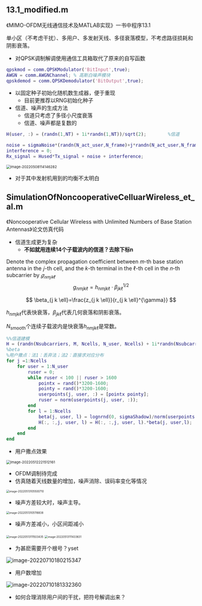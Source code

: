 ## 13.1_modified.m

《MIMO-OFDM无线通信技术及MATLAB实现》一书中程序13.1

单小区（不考虑干扰）、多用户、多发射天线、多径衰落模型，不考虑路径损耗和阴影衰落。

- 对QPSK调制解调使用通信工具箱取代了原来的自写函数

```matlab
qpskmod = comm.QPSKModulator('BitInput',true);
AWGN = comm.AWGNChannel; % 高斯白噪声模块
qpskdemod = comm.QPSKDemodulator('BitOutput',true);

```

- 以固定种子初始化随机数生成器，便于重现
  - 目前更推荐以RNG初始化种子
- 信道、噪声的生成方法
  - 信道只考虑了多径小尺度衰落
  - 信道、噪声都是复数的

```matlab
H(user, :) = (randn(1,NT) + 1i*randn(1,NT))/sqrt(2);        %信道

noise = sigmaNoise*(randn(N_act_user,N_frame)+j*randn(N_act_user,N_frame));	%sigma包含了sqrt(1/2)
interference = 0;
Rx_signal = Hused*Tx_signal + noise + interference;
```

<img src="C:\Users\71744\AppData\Roaming\Typora\typora-user-images\image-20220508114146282.png" alt="image-20220508114146282" style="zoom: 67%;" />

- 对于其中发射机用到的均衡不太明白





## SimulationOfNoncooperativeCelluarWireless_et_al.m

《Noncooperative Cellular Wireless with Unlimited Numbers of Base Station Antennas》论文仿真代码

- 信道生成更为复杂
  - **不如就用连续14个子载波内的信道？去除下标n**

Denote the complex propagation coefficient between 𝑚-th base station antenna in the 𝑗-th cell, and the 𝑘-th terminal in the ℓ-th cell in the 𝑛-th subcarrier by $𝑔_{𝑛𝑚𝑗𝑘ℓ}$
$$
g_{n m j k \ell}=h_{n m j k \ell} \cdot \beta_{j k \ell}^{1 / 2}
$$

$$
\beta_{j k \ell}=\frac{z_{j k \ell}}{r_{j k \ell}^{\gamma}}
$$

$h_{n m j k \ell}$代表快衰落，$\beta_{j k \ell}$代表几何衰落和阴影衰落。

$N_{\mathrm{smooth}}$个连续子载波内是快衰落$h_{n m j k \ell}$是常数。

```matlab
%%信道建模
H = (randn(Nsubcarriers, M, Ncells, N_user, Ncells) + 1i*randn(Nsubcarriers, M, Ncells, N_user, Ncells))/sqrt(2);        %多径信道
%beta
%用户撒点：法1：丢弃法；法2：直接求对应分布
for j =1:Ncells
    for user = 1:N_user
        ruser = 0;
        while ruser < 100 || ruser > 1600
            pointx = rand()*3200-1600;
            pointy = rand()*3200-1600;
            userpoints(j, user, :) = [pointx pointy];
            ruser = norm(userpoints(j, user, :));       
        end
        for l = 1:Ncells
            beta(j, user, l) = lognrnd(0, sigmaShadow)/norm(userpoints(l, user, :)-cellCenters(j, :))^gamma;
            H(:, :,j, user, l) = H(:, :,j, user, l).*beta(j, user,l);
        end
    end
end
```

- 用户撒点效果

<img src="C:\Users\71744\AppData\Roaming\Typora\typora-user-images\image-20220512221512161.png" alt="image-20220512221512161" style="zoom:67%;" />



- OFDM调制待完成
- 仿真随着天线数量的增加，噪声消除、误码率变化等情况

<img src="C:\Users\71744\AppData\Roaming\Typora\typora-user-images\image-20220513105500710.png" alt="image-20220513105500710" style="zoom:50%;" />

- 噪声方差较大时，噪声主导。

<img src="C:\Users\71744\AppData\Roaming\Typora\typora-user-images\image-20220513105116838.png" alt="image-20220513105116838" style="zoom:50%;" />

- 噪声方差减小，小区间距减小

<img src="C:\Users\71744\AppData\Roaming\Typora\typora-user-images\image-20220513111503435.png" alt="image-20220513111503435" style="zoom:50%;" />

<img src="C:\Users\71744\AppData\Roaming\Typora\typora-user-images\image-20220513111433631.png" alt="image-20220513111433631" style="zoom: 50%;" />

- 为甚麽需要开个根号？yset

![image-20220710180215347](D:\data\typoraImages\image-20220710180215347.png)



- 用户数增加

![image-20220710181332360](D:\data\typoraImages\image-20220710181332360.png)



- 如何合理消除用户间的干扰，把符号解调出来？





































